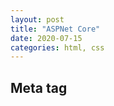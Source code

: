 ```yaml
---
layout: post
title: "ASPNet Core"
date: 2020-07-15
categories: html, css
---
```


## Meta tag

```

```
